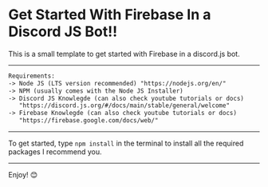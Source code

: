 # Get Started With Firebase In a Discord JS Bot!!

This is a small template to get started with Firebase in a discord.js bot.

---

```txt
Requirements:
-> Node JS (LTS version recommended) "https://nodejs.org/en/"
-> NPM (usually comes with the Node JS Installer)
-> Discord JS Knowlegde (can also check youtube tutorials or docs)
   "https://discord.js.org/#/docs/main/stable/general/welcome"
-> Firebase Knowlegde (can also check youtube tutorials or docs)
   "https://firebase.google.com/docs/web/"
```

---

To get started, type `npm install` in the terminal to install all the required packages I recommend you.

---

Enjoy! 😊

